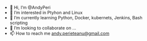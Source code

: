 - 👋 Hi, I’m @AndyPeri
- 👀 I’m interested in Ptyhon and Linux
- 🌱 I’m currently learning Python, Docker, kubernets, Jenkins, Bash scripting
- 💞️ I’m looking to collaborate on ...
- 📫 How to reach me andy.perieteanu@gmail.com

<!---
AndyPeri/AndyPeri is a ✨ special ✨ repository because its `README.md` (this file) appears on your GitHub profile.
You can click the Preview link to take a look at your changes.
--->
